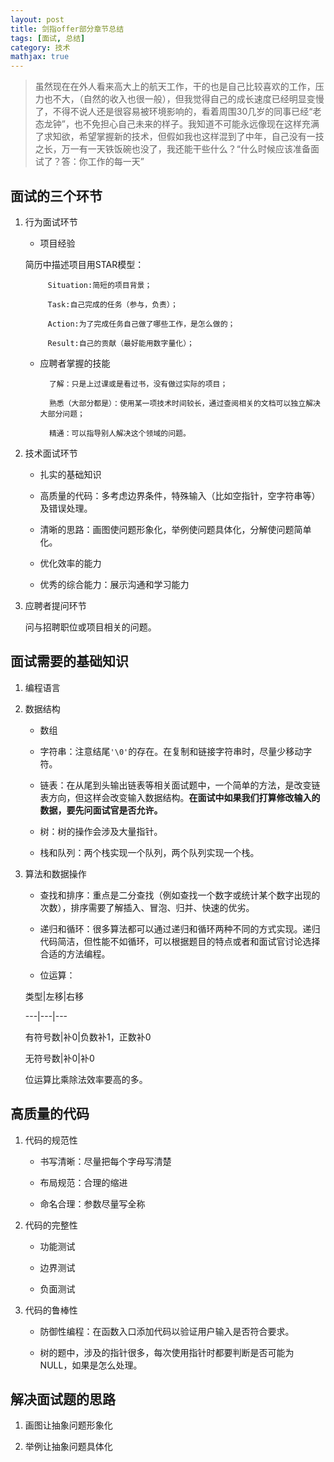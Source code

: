 ```yaml
---
layout: post
title: 剑指offer部分章节总结
tags: [面试, 总结]
category: 技术
mathjax: true
---
```

>虽然现在在外人看来高大上的航天工作，干的也是自己比较喜欢的工作，压力也不大，（自然的收入也很一般），但我觉得自己的成长速度已经明显变慢了，不得不说人还是很容易被环境影响的，看着周围30几岁的同事已经“老态龙钟”，也不免担心自己未来的样子。我知道不可能永远像现在这样充满了求知欲，希望掌握新的技术，但假如我也这样混到了中年，自己没有一技之长，万一有一天铁饭碗也没了，我还能干些什么？“什么时候应该准备面试了？答：你工作的每一天”

## 面试的三个环节

1. 行为面试环节

	* 项目经验

	简历中描述项目用STAR模型：

    		Situation:简短的项目背景；

            Task:自己完成的任务（参与，负责）；

            Action:为了完成任务自己做了哪些工作，是怎么做的；

            Result:自己的贡献（最好能用数字量化）；

	* 应聘者掌握的技能

			了解：只是上过课或是看过书，没有做过实际的项目；

            熟悉（大部分都是）：使用某一项技术时间较长，通过查阅相关的文档可以独立解决大部分问题；

            精通：可以指导别人解决这个领域的问题。

2. 技术面试环节

	* 扎实的基础知识

	* 高质量的代码：多考虑边界条件，特殊输入（比如空指针，空字符串等）及错误处理。

	* 清晰的思路：画图使问题形象化，举例使问题具体化，分解使问题简单化。

	* 优化效率的能力

	* 优秀的综合能力：展示沟通和学习能力

3. 应聘者提问环节

	问与招聘职位或项目相关的问题。



## 面试需要的基础知识

1. 编程语言

2. 数据结构

	* 数组

	* 字符串：注意结尾`'\0'`的存在。在复制和链接字符串时，尽量少移动字符。

	* 链表：在从尾到头输出链表等相关面试题中，一个简单的方法，是改变链表方向，但这样会改变输入数据结构。**在面试中如果我们打算修改输入的数据，要先问面试官是否允许。**

	* 树：树的操作会涉及大量指针。

	* 栈和队列：两个栈实现一个队列，两个队列实现一个栈。

3. 算法和数据操作

    * 查找和排序：重点是二分查找（例如查找一个数字或统计某个数字出现的次数），排序需要了解插入、冒泡、归并、快速的优劣。

    * 递归和循环：很多算法都可以通过递归和循环两种不同的方式实现。递归代码简洁，但性能不如循环，可以根据题目的特点或者和面试官讨论选择合适的方法编程。

    * 位运算：

     类型|左移|右移

     ---|---|---

     有符号数|补0|负数补1，正数补0

     无符号数|补0|补0

     位运算比乘除法效率要高的多。



## 高质量的代码

1. 代码的规范性

	* 书写清晰：尽量把每个字母写清楚

	* 布局规范：合理的缩进

	* 命名合理：参数尽量写全称

2. 代码的完整性

	* 功能测试

	* 边界测试

	* 负面测试

3. 代码的鲁棒性

	* 防御性编程：在函数入口添加代码以验证用户输入是否符合要求。

	* 树的题中，涉及的指针很多，每次使用指针时都要判断是否可能为NULL，如果是怎么处理。



## 解决面试题的思路



1. 画图让抽象问题形象化

2. 举例让抽象问题具体化
